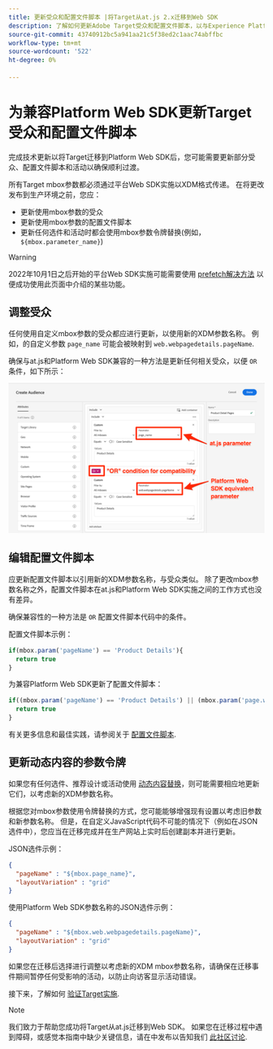 ```yaml
---
title: 更新受众和配置文件脚本 |将Target从at.js 2.x迁移到Web SDK
description: 了解如何更新Adobe Target受众和配置文件脚本，以与Experience PlatformWeb SDK兼容。
source-git-commit: 43740912bc5a941aa21c5f38ed2c1aac74abffbc
workflow-type: tm+mt
source-wordcount: '522'
ht-degree: 0%

---
```


# 为兼容Platform Web SDK更新Target受众和配置文件脚本

完成技术更新以将Target迁移到Platform Web SDK后，您可能需要更新部分受众、配置文件脚本和活动以确保顺利过渡。

所有Target mbox参数都必须通过平台Web SDK实施以XDM格式传递。 在将更改发布到生产环境之前，您应：

* 更新使用mbox参数的受众
* 更新使用mbox参数的配置文件脚本
* 更新任何选件和活动时都会使用mbox参数令牌替换(例如， `${mbox.parameter_name}`)


>[!WARNING]
>
> 2022年10月1日之后开始的平台Web SDK实施可能需要使用 [prefetch解决方法](prefetch-workaround.md) 以便成功使用此页面中介绍的某些功能。

## 调整受众

任何使用自定义mbox参数的受众都应进行更新，以使用新的XDM参数名称。 例如，的自定义参数 `page_name` 可能会被映射到 `web.webpagedetails.pageName`.

确保与at.js和Platform Web SDK兼容的一种方法是更新任何相关受众，以便 `OR` 条件，如下所示：

![如何查看更新Target受众以实现平台Web SDK兼容性](assets/target-audience-update.png)

## 编辑配置文件脚本

应更新配置文件脚本以引用新的XDM参数名称，与受众类似。 除了更改mbox参数名称之外，配置文件脚本在at.js和Platform Web SDK实施之间的工作方式也没有差异。

确保兼容性的一种方法是 `OR` 配置文件脚本代码中的条件。

配置文件脚本示例：

```Javascript
if(mbox.param('pageName') == 'Product Details'){
  return true
}
```

为兼容Platform Web SDK更新了配置文件脚本：

```Javascript
if((mbox.param('pageName') == 'Product Details') || (mbox.param('page.webpagedetails.pageName') =='Product Details')){
  return true
}
```

有关更多信息和最佳实践，请参阅关于 [配置文件脚本](https://experienceleague.adobe.com/docs/target/using/audiences/visitor-profiles/profile-parameters.html).

## 更新动态内容的参数令牌

如果您有任何选件、推荐设计或活动使用 [动态内容替换](https://experienceleague.adobe.com/docs/target/using/experiences/offers/passing-profile-attributes-to-the-html-offer.html)，则可能需要相应地更新它们，以考虑新的XDM参数名称。

根据您对mbox参数使用令牌替换的方式，您可能能够增强现有设置以考虑旧参数和新参数名称。 但是，在自定义JavaScript代码不可能的情况下（例如在JSON选件中），您应当在迁移完成并在生产网站上实时后创建副本并进行更新。

JSON选件示例：

```JSON
{
  "pageName" : "${mbox.page_name}",
  "layoutVariation" : "grid"
}
```

使用Platform Web SDK参数名称的JSON选件示例：

```JSON
{
  "pageName" : "${mbox.web.webpagedetails.pageName}",
  "layoutVariation" : "grid"
}
```

如果您在迁移后选择进行调整以考虑新的XDM mbox参数名称，请确保在迁移事件期间暂停任何受影响的活动，以防止向访客显示活动错误。

接下来，了解如何 [验证Target实施](validate.md).

>[!NOTE]
>
>我们致力于帮助您成功将Target从at.js迁移到Web SDK。 如果您在迁移过程中遇到障碍，或感觉本指南中缺少关键信息，请在中发布以告知我们 [此社区讨论](https://experienceleaguecommunities.adobe.com/t5/adobe-experience-platform-launch/tutorial-discussion-implement-adobe-experience-cloud-with-web/td-p/444996).